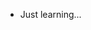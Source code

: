 - Just learning...

<!---
gabriel-aad/gabriel-aad is a ✨ special ✨ repository because its `README.md` (this file) appears on your GitHub profile.
You can click the Preview link to take a look at your changes.
--->
